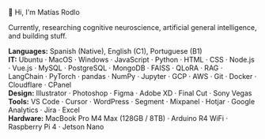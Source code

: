 👋 Hi, I'm Matías Rodlo

Currently, researching cognitive neuroscience, artificial general intelligence, and building stuff.

**Languages:** Spanish (Native), English (C1), Portuguese (B1)  
**IT:** Ubuntu · MacOS · Windows · JavaScript · Python · HTML · CSS · Node.js · Vue.js · MySQL · PostgreSQL · MongoDB · FAISS · QLoRA · RAG · LangChain · PyTorch · pandas · NumPy · Jupyter · GCP · AWS · Git · Docker · Cloudflare · CPanel   
**Design:** Illustrator · Photoshop · Figma · Adobe XD · Final Cut · Sony Vegas  
**Tools:** VS Code · Cursor · WordPress · Segment · Mixpanel · Hotjar · Google Analytics · Jira · Excel    
**Hardware:** MacBook Pro M4 Max (128GB / 8TB) · Arduino R4 WiFi · Raspberry Pi 4 · Jetson Nano 
